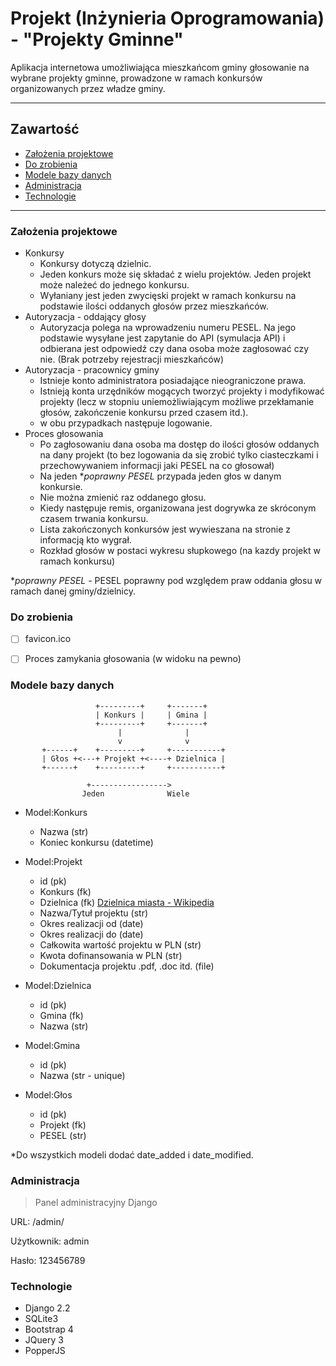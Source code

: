 # Projekt (Inżynieria Oprogramowania) - "Projekty Gminne"
Aplikacja internetowa umożliwiająca mieszkańcom gminy głosowanie na wybrane projekty gminne, prowadzone w ramach konkursów organizowanych przez władze gminy.

* * *
## Zawartość
- [Założenia projektowe](#założenia-projektowe)
- [Do zrobienia](#do-zrobienia)
- [Modele bazy danych](#modele-bazy-danych)
- [Administracja](#administracja)
- [Technologie](#technologie)
* * *

### Założenia projektowe
- Konkursy
  - Konkursy dotyczą dzielnic.
  - Jeden konkurs może się składać z wielu projektów. Jeden projekt może należeć do jednego konkursu.
  - Wyłaniany jest jeden zwycięski projekt w ramach konkursu na podstawie ilości oddanych głosów przez mieszkańców.
- Autoryzacja - oddający głosy
  - Autoryzacja polega na wprowadzeniu numeru PESEL. Na jego podstawie wysyłane jest zapytanie do API (symulacja API) i odbierana jest odpowiedź czy dana osoba może zagłosować czy nie. (Brak potrzeby rejestracji mieszkańców)
- Autoryzacja - pracownicy gminy
  - Istnieje konto administratora posiadające nieograniczone prawa.
  - Istnieją konta urzędników mogących tworzyć projekty i modyfikować projekty (lecz w stopniu uniemożliwiającym możliwe przekłamanie głosów, zakończenie konkursu przed czasem itd.).
  - w obu przypadkach następuje logowanie.
- Proces głosowania
  - Po zagłosowaniu dana osoba ma dostęp do ilości głosów oddanych na dany projekt (to bez logowania da się zrobić tylko ciasteczkami i przechowywaniem informacji jaki PESEL na co głosował)
  - Na jeden **poprawny PESEL* przypada jeden głos w danym konkursie.
  - Nie można zmienić raz oddanego głosu.
  - Kiedy następuje remis, organizowana jest dogrywka ze skróconym czasem trwania konkursu.
  - Lista zakończonych konkursów jest wywieszana na stronie z informacją kto wygrał.
  - Rozkład głosów w postaci wykresu słupkowego (na kazdy projekt w ramach konkursu)

**poprawny PESEL* - PESEL poprawny pod względem praw oddania głosu w ramach danej gminy/dzielnicy.

### Do zrobienia
- [ ] favicon.ico
- [ ] Proces zamykania głosowania (w widoku na pewno)


### Modele bazy danych

```
                   +---------+     +-------+
                   | Konkurs |     | Gmina |
                   +---------+     +-------+
                        |              |
                        v              v
       +------+    +---------+     +-----------+
       | Głos +<---+ Projekt +<----+ Dzielnica |
       +------+    +---------+     +-----------+

                 +----------------->
                Jeden              Wiele
```


- Model:Konkurs
  - Nazwa (str)
  - Koniec konkursu (datetime)

- Model:Projekt
  - id (pk)
  - Konkurs (fk)
  - Dzielnica (fk) [Dzielnica miasta - Wikipedia](https://pl.wikipedia.org/wiki/Dzielnica_miasta)
  - Nazwa/Tytuł projektu (str)
  - Okres realizacji od (date)
  - Okres realizacji do (date)
  - Całkowita wartość projektu w PLN (str)
  - Kwota dofinansowania w PLN (str)
  - Dokumentacja projektu .pdf, .doc itd. (file)

- Model:Dzielnica
  - id (pk)
  - Gmina (fk)
  - Nazwa (str)

- Model:Gmina
  - id (pk)
  - Nazwa (str - unique)

- Model:Głos
  - id (pk)
  - Projekt (fk)
  - PESEL (str)

*Do wszystkich modeli dodać date_added i date_modified.

### Administracja
>Panel administracyjny Django

URL: /admin/

Użytkownik: admin

Hasło: 123456789


### Technologie
- Django 2.2
- SQLite3
- Bootstrap 4
- JQuery 3
- PopperJS
